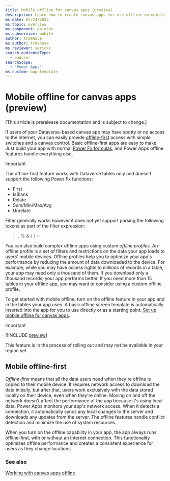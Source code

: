 ```yaml
---
title: Mobile offline for canvas apps (preview)
description: Learn how to create canvas apps for use offline on mobile devices in Microsoft Power Apps.
ms.date: 07/24/2023
ms.topic: overview
ms.component: pa-user
ms.subservice: mobile
author: trdehove
ms.author: trdehove
ms.reviewer: sericks
search.audienceType: 
  - enduser
searchScope:
  - "Power Apps"
ms.custom: bap-template
---
```


# Mobile offline for canvas apps (preview)

[This article is prerelease documentation and is subject to change.]

If users of your Dataverse-based canvas app may have spotty or no access to the Internet, you can easily provide [offline-first](#mobile-offline-first) access with simple switches and a canvas control. Basic offline-first apps are easy to make. Just build your app with normal [Power Fx formulas](/power-platform/power-fx/formula-reference), and Power Apps offline features handle everything else.

> [!IMPORTANT]
> The offline-first feature works with Dataverse tables only and doesn't support the following Power Fx functions:
>
> - First
> - IsBlank
> - Relate
> - Sum/Min/Max/Avg
> - Unrelate
>
>Filter generally works however it does not yet support parsing the following tokens as part of the filter expression: 
>
>>*, %  & ( ) = <whitespace>*

You can also build complex offline apps using custom *offline profiles*. An offline profile is a set of filters and restrictions on the data your app loads to users' mobile devices. Offline profiles help you to optimize your app's performance by reducing the amount of data downloaded to the device. For example, while you may have access rights to millions of records in a table, your app may need only a thousand of them. If you download only a thousand records, your app performs better. If you need more than 15 tables in your offline app, you may want to consider using a custom offline profile.

To get started with mobile offline, turn on the offline feature in your app and in the tables your app uses. A basic offline screen template is automatically inserted into the app for you to use directly or as a starting point. [Set up mobile offline for canvas apps](canvas-mobile-offline-setup.md).

> [!IMPORTANT]
> [!INCLUDE [preview](../includes/cc-preview-features-definition.md)]
>
> This feature is in the process of rolling out and may not be available in your region yet.

## Mobile offline-first

*Offline-first* means that all the data users need when they're offline is copied to their mobile device. It requires network access to download the data initially, but after that, users work exclusively with the data stored locally on their device, even when they're online. Moving on and off the network doesn't affect the performance of the app because it's using local data. Power Apps monitors your app's network access. When it detects a connection, it automatically syncs any local changes to the server and downloads any updates from the server. The offline features handle conflict detection and minimize the use of system resources.

When you turn on the offline capability in your app, the app always runs offline-first, with or without an Internet connection. This functionality optimizes offline performance and creates a consistent experience for users as they change locations.

### See also

[Working with canvas apps offline](canvas-mobile-offline-working.md)
